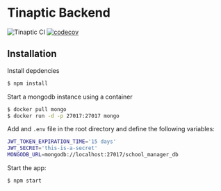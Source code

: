 # Tinaptic Backend
![Tinaptic CI](https://github.com/idirouhab/school-manager-backend/workflows/Tinaptic%20CI/badge.svg)
[![codecov](https://codecov.io/gh/idirouhab/school-manager-backend/branch/master/graph/badge.svg?token=7C9GIvsW8j)](https://codecov.io/gh/idirouhab/school-manager-backend)

## Installation

Install depdencies
```bash
$ npm install
```

Start a mongodb instance using a container
```bash
$ docker pull mongo
$ docker run -d -p 27017:27017 mongo
```

Add and `.env` file in the root directory and define the following variables:
```bash
JWT_TOKEN_EXPIRATION_TIME='15 days'
JWT_SECRET='this-is-a-secret'
MONGODB_URL=mongodb://localhost:27017/school_manager_db
```

Start the app:
```bash
$ npm start
```

